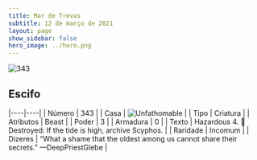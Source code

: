 ```yaml
---
title: Mar de Trevas
subtitle: 12 de março de 2021
layout: page
show_sidebar: false
hero_image: ../hero.png
---
```


![343](https://cdn.keyforgegame.com/media/card_front/pt/496_343_QG8Q57JX5GCQ_pt.png)

## Escifo

|----|----|
| Número | 343 |
| Casa | ![Unfathomable](https://archonarcana.com/images/thumb/1/10/Unfathomable.png/22px-Unfathomable.png "Abissais") |
| Tipo | Criatura |
| Atributos | Beast |
| Poder | 3 |
| Armadura | 0 |
| Texto | Hazardous 4.   Destroyed: If the tide is high, archive Scyphos. |
| Raridade | Incomum |
| Dizeres | “What a shame that the oldest among us cannot share their secrets.” —Deep<nonbreak>Priest<nonbreak>Glebe |
